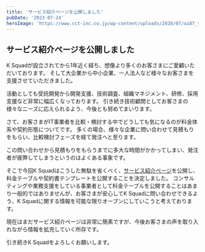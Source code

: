 ```yaml
---
title: 'サービス紹介ページを公開しました'
pubDate: '2023-07-24'
heroImage: 'https://www.cct-inc.co.jp/wp-content/uploads/2020/07/ai07_thum.jpg'
---
```


## サービス紹介ページを公開しました

K Squadが設立されてから1年近く経ち、想像より多くのお客さまにご愛顧いただいております。
そして大企業から中小企業、一人法人など様々なお客さまを支援させていただきました。

活動としても受託開発から開発支援、技術調査、組織マネジメント、研修、採用支援など非常に幅広くなっております。
引き続き技術顧問としてお客さまの様々なニーズに応えられるよう、今後とも努めてまいります。

さて、お客さまがIT事業者を比較・検討する中でどうしても気になるのが料金体系や契約形態についてです。
多くの場合、様々な企業に問い合わせて見積もりをもらい、比較検討フェーズを経て発注へと至ります。

この問い合わせから見積もりをもらうまでに多大な時間がかかってしまい、発注者が疲弊してしまうというのはよくある事象です。

そこで今回K Squadはこうした無駄を省くべく、[サービス紹介ページ](/service)を公開し、料金テーブルや契約書テンプレートを公開することを決定しました。
コンサルティングや業務支援をしている事業者として料金テーブルを公開することはあまり一般的ではありませんが、お客さまが安心してK Squadに問い合わせできるよう、K Squadに関する情報を可能な限りオープンにしていこうと考えております。

現在はまだサービス紹介ページは非常に簡素ですが、今後お客さまの声を取り入れながら情報を拡充していく所存です。

引き続きK Squadをよろしくお願いします。
